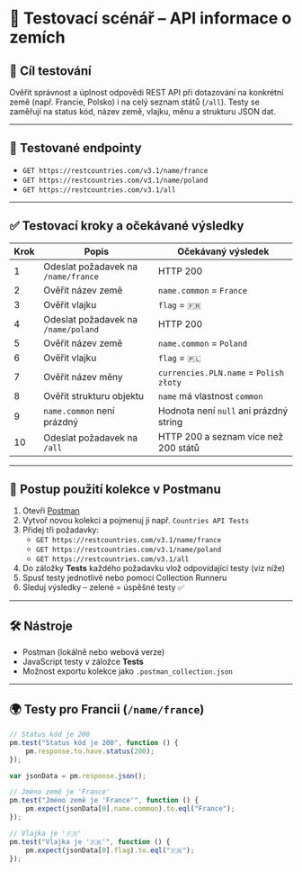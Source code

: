 # 🧪 Testovací scénář – API informace o zemích

## 🎯 Cíl testování

Ověřit správnost a úplnost odpovědi REST API při dotazování na konkrétní země (např. Francie, Polsko) i na celý seznam států (`/all`). Testy se zaměřují na status kód, název země, vlajku, měnu a strukturu JSON dat.

---

## 📍 Testované endpointy

- `GET https://restcountries.com/v3.1/name/france`
- `GET https://restcountries.com/v3.1/name/poland`
- `GET https://restcountries.com/v3.1/all`

---

## ✅ Testovací kroky a očekávané výsledky

| Krok | Popis | Očekávaný výsledek |
|------|-------|----------------------|
| 1 | Odeslat požadavek na `/name/france` | HTTP 200 |
| 2 | Ověřit název země | `name.common` = `France` |
| 3 | Ověřit vlajku | `flag` = `🇫🇷` |
| 4 | Odeslat požadavek na `/name/poland` | HTTP 200 |
| 5 | Ověřit název země | `name.common` = `Poland` |
| 6 | Ověřit vlajku | `flag` = `🇵🇱` |
| 7 | Ověřit název měny | `currencies.PLN.name` = `Polish złoty` |
| 8 | Ověřit strukturu objektu | `name` má vlastnost `common` |
| 9 | `name.common` není prázdný | Hodnota není `null` ani prázdný string |
| 10 | Odeslat požadavek na `/all` | HTTP 200 a seznam více než 200 států |

---

## 🧭 Postup použití kolekce v Postmanu

1. Otevři [Postman](https://www.postman.com/)
2. Vytvoř novou kolekci a pojmenuj ji např. `Countries API Tests`
3. Přidej tři požadavky:
   - `GET https://restcountries.com/v3.1/name/france`
   - `GET https://restcountries.com/v3.1/name/poland`
   - `GET https://restcountries.com/v3.1/all`
4. Do záložky **Tests** každého požadavku vlož odpovídající testy (viz níže)
5. Spusť testy jednotlivě nebo pomocí Collection Runneru
6. Sleduj výsledky – zelené = úspěšné testy ✅

---

## 🛠 Nástroje

- Postman (lokálně nebo webová verze)
- JavaScript testy v záložce **Tests**
- Možnost exportu kolekce jako `.postman_collection.json`

---

## 🌍 **Testy pro Francii** (`/name/france`)

```javascript
// Status kód je 200
pm.test("Status kód je 200", function () {
    pm.response.to.have.status(200);
});

var jsonData = pm.response.json();

// Jméno země je 'France'
pm.test("Jméno země je 'France'", function () {
    pm.expect(jsonData[0].name.common).to.eql("France");
});

// Vlajka je '🇫🇷'
pm.test("Vlajka je '🇫🇷'", function () {
    pm.expect(jsonData[0].flag).to.eql("🇫🇷");
});
